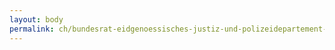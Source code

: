 ```yaml
---
layout: body
permalink: ch/bundesrat-eidgenoessisches-justiz-und-polizeidepartement-bundesamt-fuer-migration-direktion-asyl-evz-evz-chiasso/
---
```


